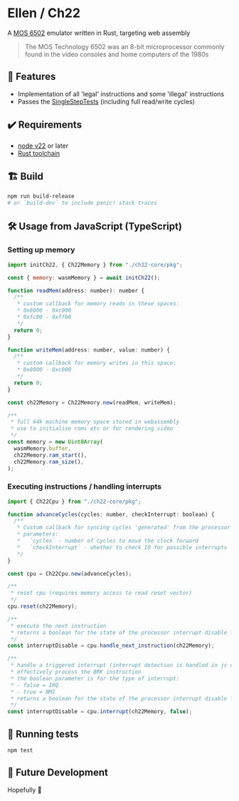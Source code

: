 # Ellen / Ch22

A [MOS 6502](https://en.wikipedia.org/wiki/MOS_Technology_6502) emulator written in Rust, targeting web assembly

> The MOS Technology 6502 was an 8-bit microprocessor commonly found in the video consoles and home computers of the 1980s

## 🌟 Features

- Implementation of all 'legal' instructions and some 'illegal' instructions
- Passes the [SingleStepTests](https://github.com/SingleStepTests/65x02) (including full read/write cycles)

## ✔️ Requirements

- [node v22](https://nodejs.org/en) or later
- [Rust toolchain](https://www.rust-lang.org)

## 🏗️ Build

```bash
npm run build-release
# or `build-dev` to include panic! stack traces
```

## 🛠️ Usage from JavaScript (TypeScript)

### Setting up memory

```js
import initCh22, { Ch22Memory } from "./ch22-core/pkg";

const { memory: wasmMemory } = await initCh22();

function readMem(address: number): number {
  /**
   * custom callback for memory reads in these spaces:
   * 0x8000 - 0xc000
   * 0xfc00 - 0xff00
   */
  return 0;
}

function writeMem(address: number, value: number) {
  /**
   * custom callback for memory writes in this space:
   * 0x8000 - 0xc000
   */
  return 0;
}

const ch22Memory = Ch22Memory.new(readMem, writeMem);

/**
 * full 64k machine memory space stored in webassembly
 * use to initialise roms etc or for rendering video
 */
const memory = new Uint8Array(
  wasmMemory.buffer,
  ch22Memory.ram_start(),
  ch22Memory.ram_size(),
);
```

### Executing instructions / handling interrupts

```js
import { Ch22Cpu } from "./ch22-core/pkg";

function advanceCycles(cycles: number, checkInterrupt: boolean) {
  /**
   * Custom callback for syncing cycles 'generated' from the processor
   * parameters:
   *   `cycles` - number of cycles to move the clock forward
   *   `checkInterrupt` - whether to check IO for possible interrupts
   */
}

const cpu = Ch22Cpu.new(advanceCycles);

/**
 * reset cpu (requires memory access to read reset vector)
 */
cpu.reset(ch22Memory);

/**
 * execute the next instruction
 * returns a boolean for the state of the processor interrupt disable flag
 */
const interruptDisable = cpu.handle_next_instruction(ch22Memory);

/**
 * handle a triggered interrupt (interrupt detection is handled in js code)
 * effectively process the BRK instruction
 * the boolean parameter is for the type of interrupt:
 * - false = IRQ
 * - true = NMI
 * returns a boolean for the state of the processor interrupt disable flag
 */
const interruptDisable = cpu.interrupt(ch22Memory, false);

```

## 🧪 Running tests

```bash
npm test
```

## 🔮 Future Development

Hopefully 🤞
